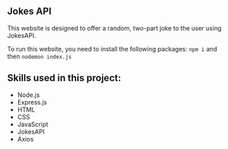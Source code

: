 ## Jokes API
This website is designed to offer a random, two-part joke to the user using JokesAPI.

To run this website, you need to install the following packages:
`npm i` and then `nodemon index.js`

## Skills used in this project:
- Node.js
- Express.js
- HTML
- CSS
- JavaScript
- JokesAPI
- Axios